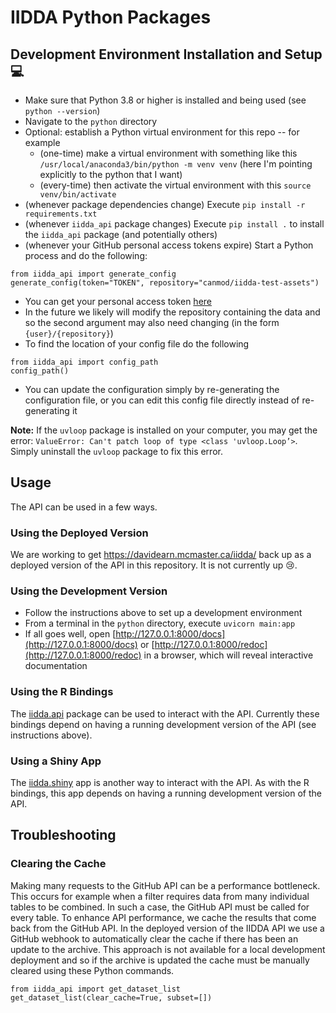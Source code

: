 # IIDDA Python Packages

## Development Environment Installation and Setup :computer:

* Make sure that Python 3.8 or higher is installed and being used (see `python --version`)
* Navigate to the `python` directory
* Optional: establish a Python virtual environment for this repo -- for example
  * (one-time) make a virtual environment with something like this `/usr/local/anaconda3/bin/python -m venv venv` (here I'm pointing explicitly to the python that I want)
  * (every-time) then activate the virtual environment with this `source venv/bin/activate`
* (whenever package dependencies change) Execute `pip install -r requirements.txt`
* (whenever `iidda_api` package changes) Execute `pip install .` to install the `iidda_api` package (and potentially others)
* (whenever your GitHub personal access tokens expire) Start a Python process and do the following:
```
from iidda_api import generate_config
generate_config(token="TOKEN", repository="canmod/iidda-test-assets")
```
  * You can get your personal access token [here](https://github.com/settings/tokens)
  * In the future we likely will modify the repository containing the data and so the second argument may also need changing (in the form `{user}/{repository}`)
  * To find the location of your config file do the following
```
from iidda_api import config_path
config_path()
```
  * You can update the configuration simply by re-generating the configuration file, or you can edit this config file directly instead of re-generating it

**Note:**
If the `uvloop` package is installed on your computer, you may get the error: `ValueError: Can't patch loop of type <class 'uvloop.Loop’>`. Simply uninstall the `uvloop` package to fix this error.

## Usage

The API can be used in a few ways.

### Using the Deployed Version

We are working to get https://davidearn.mcmaster.ca/iidda/ back up as a deployed version of the API in this repository. It is not currently up 😢.

### Using the Development Version

* Follow the instructions above to set up a development environment
* From a terminal in the `python` directory, execute `uvicorn main:app`
* If all goes well, open [http://127.0.0.1:8000/docs](http://127.0.0.1:8000/docs) or [http://127.0.0.1:8000/redoc](http://127.0.0.1:8000/redoc) in a browser, which will reveal interactive documentation

### Using the R Bindings

The [iidda.api](../R/iidda.api) package can be used to interact with the API. Currently these bindings depend on having a running development version of the API (see instructions above).

### Using a Shiny App

The [iidda.shiny](../R/iidda.shiny) app is another way to interact with the API. As with the R bindings, this app depends on having a running development version of the API.


## Troubleshooting

### Clearing the Cache

Making many requests to the GitHub API can be a performance bottleneck. This occurs for example when a filter requires data from many individual tables to be combined. In such a case, the GitHub API must be called for every table. To enhance API performance, we cache the results that come back from the GitHub API. In the deployed version of the IIDDA API we use a GitHub webhook to automatically clear the cache if there has been an update to the archive. This approach is not available for a local development deployment and so if the archive is updated the cache must be manually cleared using these Python commands.
```
from iidda_api import get_dataset_list
get_dataset_list(clear_cache=True, subset=[])
```
